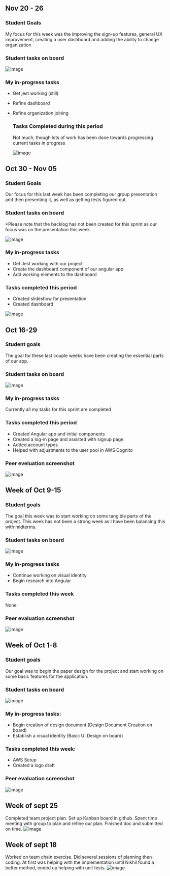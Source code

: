 ## Nov 20 - 26

### Student Goals

My focus for this week was the improving the sign-up features, general UX improvement, creating a user dashboard and adding the ability to change organization

### Student tasks on board

![image](https://github.com/COSC-499-W2023/year-long-project-team-18/assets/91855027/18e4cf60-78ba-4272-b1df-588a748f1112)

### My in-progress tasks

- Get jest working (still)
- Refine dashboard
- Refine organization joining

  ### Tasks Completed during this period

  Not much, though lots of work has been done towards progressing current tasks in progress

  ![image](https://github.com/COSC-499-W2023/year-long-project-team-18/assets/91855027/e4bfbca2-0af7-475c-b2d1-44d2b511ce71)



## Oct 30 - Nov 05

### Student Goals

Our focus for this last week has been completing our group presentation and then presenting it, as well as getting tests figured out.

### Student tasks on board
*Please note that the backlog has not been created for this sprint as our focus was on the presentation this week

![image](https://github.com/COSC-499-W2023/year-long-project-team-18/assets/91855027/7cc8cc4d-3e21-4e34-9b64-d8a0e4d3f962)


### My in-progress tasks

- Get Jest working with our project
- Create the dashboard component of our angular app
- Add working elements to the dashboard

### Tasks completed this period
- Created slideshow for presentation
- Created dashboard


![image](https://github.com/COSC-499-W2023/year-long-project-team-18/assets/91855027/05a938b8-2bc1-4ee7-8ec6-bc8902736ad8)


## Oct 16-29

### Student goals
The goal for these last couple weeks have been creating the essential parts of our app. 

### Student tasks on board
![image](https://github.com/COSC-499-W2023/year-long-project-team-18/assets/91855027/00e229f6-f191-4e3c-a0d5-1bf48d68e37c)

### My in-progress tasks
Currently all my tasks for this sprint are completed

### Tasks completed this period
- Created Angular app and initial components
- Created a log-in page and assisted with signup page
- Added account types
- Helped with adjustments to the user pool in AWS Cognito

### Peer eveluation screenshot
![image](https://github.com/COSC-499-W2023/year-long-project-team-18/assets/91855027/ea2a70b5-59b3-4b15-a047-efe197057da8)



## Week of Oct 9-15
### Student goals
The goal this week was to start working on some tangible parts of the project. This week has not been a strong week as I have been balancing this with midterms.

### Student tasks on board
![image](https://github.com/COSC-499-W2023/year-long-project-team-18/assets/91855027/da05e419-0e86-4849-afb7-29ea736cd326)

### My in-progress tasks
- Continue working on visual identity
- Begin research into Angular

### Tasks completed this week
None


### Peer evaluation screenshot
![image](https://github.com/COSC-499-W2023/year-long-project-team-18/assets/91855027/15b2e84c-a32e-488b-b0ba-9ad16d4bf8c5)



## Week of Oct 1-8
### Student goals
Our goal was to begin the paper design for the project and start working on some basic features for the application. 

### Student tasks on board

![image](https://github.com/COSC-499-W2023/year-long-project-team-18/assets/91855027/a045f096-8389-44f3-b793-6ff2195a1865)

### My in-progress tasks:
- Begin creation of design document (Design Document Creation on board)
- Establish a visual identity (Basic UI Design on board)

### Tasks completed this week: 
- AWS Setup
- Created a logo draft



### Peer evaluation screenshot
![image](https://github.com/COSC-499-W2023/year-long-project-team-18/assets/91855027/7af9ca7c-e622-4b88-a7f3-6c12dec3e488)


## Week of sept 25
Completed team project plan. Set up Kanban board in github. Spent time meeting with group to plan and refine our plan. Finished doc and submitted on time.
![image](https://github.com/COSC-499-W2023/year-long-project-team-18/assets/91855027/94d73835-3940-4aeb-aa52-2602a7fc85c7)


## Week of sept 18 
Worked on team chain exercise. Did several sessions of planning then coding. At first was helping with the implementation until Nikhil found a better method, ended up helping with unit tests. 
![image](https://github.com/COSC-499-W2023/year-long-project-team-18/assets/91855027/f6a0fdc8-4c9e-4874-8256-b90f4b673b59)

